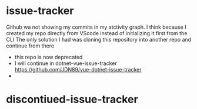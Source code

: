 # issue-tracker

Github wa not showing my commits in my atctivity graph.
I think because I created my repo directly from VScode instead of initializing it first from the CLI
The only solution I had was cloning this repository into another repo and continue from there

- this repo is now deprecated
- I will continue in dotnet-vue-issue-tracker https://github.com/JDN89/vue-dotnet-issue-tracker
-
# discontiued-issue-tracker
